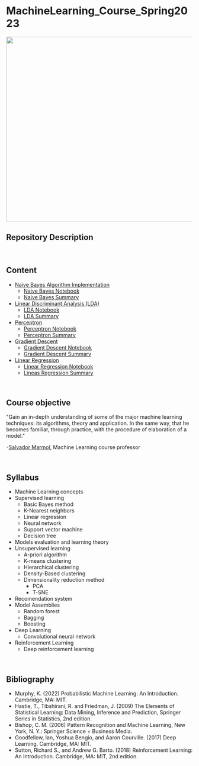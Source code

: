 # MachineLearning_Course_Spring2023

<p align="center">
<img width="700" height="500" src="https://www.atriainnovation.com/wp-content/uploads/2021/02/portada.jpg">
</p>


## Repository Description


</br>

## Content

- [Naive Bayes Algorithm Implementation](NAIVE_BAYES)
  - [Naive Bayes Notebook](NAIVE_BAYES/NaiveBayes_notebook.ipynb)
  - [Naive Bayes Summary](NAIVE_BAYES/README.md)
- [Linear Discriminant Analysis (LDA)](LDA)
  - [LDA Notebook](LDA/LDA.ipynb)
  - [LDA Summary](LDA/README.md)
- [Perceptron](PERCEPTRON)
  - [Perceptron Notebook](PERCEPTRON/Perceptron.ipynb)
  - [Perceptron Summary](PERCEPTRON/README.md)
- [Gradient Descent](GRADIENT_DESCENT)
  - [Gradient Descent Notebook](GRADIENT_DESCENT/Gradient_Descent.ipynb)
  - [Gradient Descent Summary](GRADIENT_DESCENT/README.md)
- [Linear Regression](LINEAR_REGRESSION)
  - [Linear Regression Notebook](LINEAR_REGRESSION/Linear_Regression.ipynb)
  - [Lineas Regression Summary](LINEAR_REGRESSION/README.md)

</br>

## Course objective

"Gain an in-depth understanding of some of the major machine learning techniques: its algorithms, theory and application. In the same way, that he becomes familiar, through practice, with the procedure of elaboration of a model."

-[Salvador Marmol](https://github.com/salvadormarmol), Machine Learning course professor

</br>

## Syllabus

- Machine Learning concepts
- Supervised learning
  - Basic Bayes method
  - K-Nearest neighbors
  - Linear regression
  - Neural network
  - Support vector machine
  - Decision tree
- Models evaluation and learning theory
- Unsupervised learning
  - A-priori algorithm
  - K-means clustering
  - Hierarchical clustering
  - Density-Based clustering
  - Dimensionality reduction method
    - PCA
    - T-SNE
- Recomendation system
- Model Assemblies
  - Random forest
  - Bagging
  - Boosting
- Deep Learning
  - Convolutional neural network
- Reinforcement Learning 
  - Deep reinforcement learning

</br>

## Bibliography

- Murphy, K. (2022) Probabilistic Machine Learning: An Introduction. Cambridge, MA: MIT.
- Hastie, T., Tibshirani, R. and Friedman, J. (2009) The Elements of Statistical Learning: Data Mining, Inference and Prediction, Springer Series in Statistics, 2nd edition.
- Bishop, C. M. (2006) Pattern Recognition and Machine Learning, New York, N. Y.: Springer Science + Business Media. 
- Goodfellow, Ian, Yoshua Bengio, and Aaron Courville. (2017) Deep Learning. Cambridge, MA: MIT.
- Sutton, Richard S., and Andrew G. Barto. (2018) Reinforcement Learning: An Introduction. Cambridge, MA: MIT, 2nd edition.


